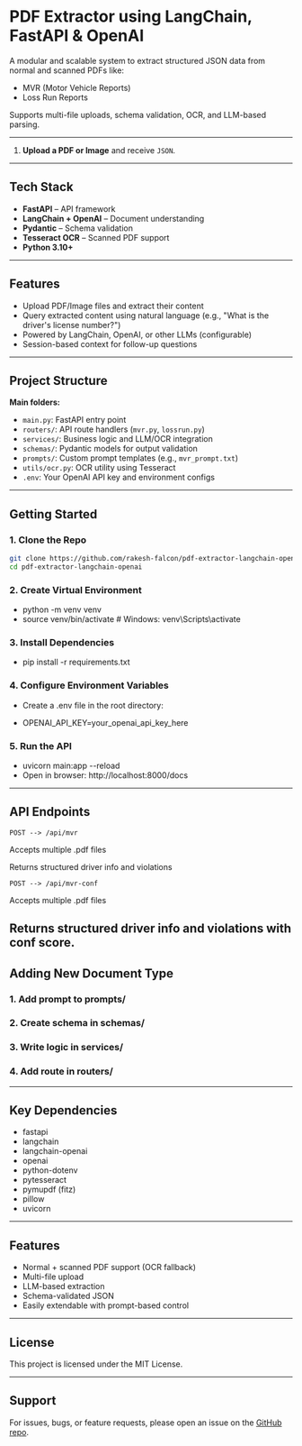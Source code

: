 # PDF Extractor using LangChain, FastAPI & OpenAI 

A modular and scalable system to extract structured JSON data from normal and scanned PDFs like:

-  MVR (Motor Vehicle Reports)
-  Loss Run Reports

Supports multi-file uploads, schema validation, OCR, and LLM-based parsing.

---

1. **Upload a PDF or Image** and receive  `JSON`.

---

##  Tech Stack

- **FastAPI** – API framework  
- **LangChain + OpenAI** – Document understanding  
- **Pydantic** – Schema validation  
- **Tesseract OCR** – Scanned PDF support  
- **Python 3.10+**

---

## Features

- Upload PDF/Image files and extract their content
- Query extracted content using natural language (e.g., "What is the driver's license number?")
- Powered by LangChain, OpenAI, or other LLMs (configurable)
- Session-based context for follow-up questions

---

## Project Structure

**Main folders:**

- `main.py`: FastAPI entry point  
- `routers/`: API route handlers (`mvr.py`, `lossrun.py`)  
- `services/`: Business logic and LLM/OCR integration  
- `schemas/`: Pydantic models for output validation  
- `prompts/`: Custom prompt templates (e.g., `mvr_prompt.txt`)  
- `utils/ocr.py`: OCR utility using Tesseract  
- `.env`: Your OpenAI API key and environment configs  

---

##  Getting Started

### 1. Clone the Repo

```bash
git clone https://github.com/rakesh-falcon/pdf-extractor-langchain-openai.git
cd pdf-extractor-langchain-openai
```

### 2. Create Virtual Environment

- python -m venv venv
- source venv/bin/activate      # Windows: venv\Scripts\activate

### 3. Install Dependencies
- pip install -r requirements.txt

### 4. Configure Environment Variables

- Create a .env file in the root directory:

- OPENAI_API_KEY=your_openai_api_key_here

### 5. Run the API

- uvicorn main:app --reload
- Open in browser: http://localhost:8000/docs

---

## API Endpoints

`POST --> /api/mvr`

Accepts multiple .pdf files

Returns structured driver info and violations

`POST --> /api/mvr-conf`

Accepts multiple .pdf files

Returns structured driver info and violations with conf score.
---

## Adding New Document Type

### 1. Add prompt to prompts/
### 2. Create schema in schemas/
### 3. Write logic in services/
### 4. Add route in routers/

---

## Key Dependencies
- fastapi
- langchain
- langchain-openai
- openai
- python-dotenv
- pytesseract
- pymupdf (fitz)
- pillow
- uvicorn

---

## Features
- Normal + scanned PDF support (OCR fallback)
- Multi-file upload
- LLM-based extraction
- Schema-validated JSON
- Easily extendable with prompt-based control

---

## License

This project is licensed under the MIT License.

---

## Support

For issues, bugs, or feature requests, please open an issue on the [GitHub repo](https://github.com/rakesh-falcon/pdf-extractor-langchain-openai.git).


